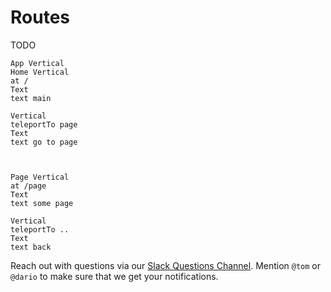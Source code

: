 # Routes

TODO

```
App Vertical
Home Vertical
at /
Text
text main

Vertical
teleportTo page
Text
text go to page



Page Vertical
at /page
Text
text some page

Vertical
teleportTo ..
Text
text back
```

Reach out with questions via our [Slack Questions Channel](https://slack.views.tools/).
Mention `@tom` or `@dario` to make sure that we get your notifications.
